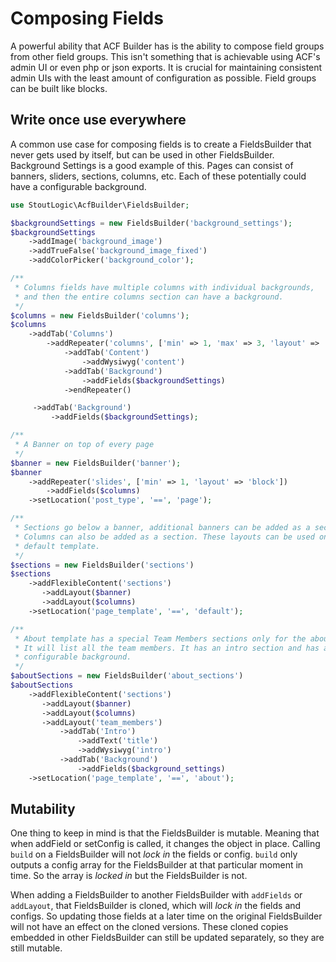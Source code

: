 # Composing Fields
A powerful ability that ACF Builder has is the ability to compose field groups from other field groups. This isn't something that is achievable using ACF's admin UI or even php or json exports. It is crucial for maintaining consistent admin UIs with the least amount of configuration as possible. Field groups can be built like blocks.

## Write once use everywhere 
A common use case for composing fields is to create a FieldsBuilder that never gets used by itself, but can be used in other FieldsBuilder. Background Settings is a good example of this. Pages can consist of banners, sliders, sections, columns, etc. Each of these potentially could have a configurable background.

```php
use StoutLogic\AcfBuilder\FieldsBuilder;

$backgroundSettings = new FieldsBuilder('background_settings');
$backgroundSettings
    ->addImage('background_image')
    ->addTrueFalse('background_image_fixed')
    ->addColorPicker('background_color');

/**
 * Columns fields have multiple columns with individual backgrounds, 
 * and then the entire columns section can have a background.
 */
$columns = new FieldsBuilder('columns');
$columns
    ->addTab('Columns')
        ->addRepeater('columns', ['min' => 1, 'max' => 3, 'layout' => 'block'])
            ->addTab('Content')
                ->addWysiwyg('content')
            ->addTab('Background')
                ->addFields($backgroundSettings)
            ->endRepeater()

     ->addTab('Background')
         ->addFields($backgroundSettings);

/**
 * A Banner on top of every page 
 */
$banner = new FieldsBuilder('banner');
$banner
    ->addRepeater('slides', ['min' => 1, 'layout' => 'block'])
        ->addFields($columns)
    ->setLocation('post_type', '==', 'page');

/**
 * Sections go below a banner, additional banners can be added as a section.
 * Columns can also be added as a section. These layouts can be used on the
 * default template.
 */
$sections = new FieldsBuilder('sections')
$sections
    ->addFlexibleContent('sections')
       ->addLayout($banner)
       ->addLayout($columns)
    ->setLocation('page_template', '==', 'default');

/**
 * About template has a special Team Members sections only for the about page. 
 * It will list all the team members. It has an intro section and has a
 * configurable background.
 */
$aboutSections = new FieldsBuilder('about_sections')
$aboutSections
    ->addFlexibleContent('sections')
       ->addLayout($banner)
       ->addLayout($columns)
       ->addLayout('team_members')
           ->addTab('Intro')
               ->addText('title')
               ->addWysiwyg('intro')
           ->addTab('Background')
               ->addFields($background_settings)
    ->setLocation('page_template', '==', 'about');
```

## Mutability
One thing to keep in mind is that the FieldsBuilder is mutable. Meaning that when addField or setConfig is called, it changes the object in place. Calling `build` on a FieldsBuilder will not _lock in_ the fields or config. `build` only outputs a config array for the FieldsBuilder at that particular moment in time. So the array is _locked in_ but the FieldsBuilder is not.

When adding a FieldsBuilder to another FieldsBuilder with `addFields` or `addLayout`, that FieldsBuilder is cloned, which will _lock in_ the fields and configs. So updating those fields at a later time on the original FieldsBuilder will not have an effect on the cloned versions. These cloned copies embedded in other FieldsBuilder can still be updated separately, so they are still mutable.